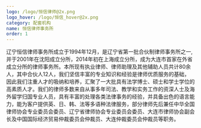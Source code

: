 ```yaml
---
logo: /logo/恒信律师@2x.png
logo_hover: /logo/恒信_hover@2x.png
category: 配套机构
name: 恒信律师事务所
order: 1
---
```


辽宁恒信律师事务所成立于1994年12月，是辽宁省第一批合伙制律师事务所之一,并于2001年在沈阳成立分所，2014年初在上海成立分所，成为大连市首家在外省成立分所的律师事务所。本所现有执业律师、律师助理及其他辅助人员共计80余人，其中合伙人12人，我们坚信丰富的专业知识和经验是律师优质服务的基础，因此我们注重人才的吸纳和培养，汇聚了一大批具有法学博士、硕士和学士学位的高素质人才。我们的律师多数来自从事多年司法、教学和实务工作的资深人士及海外留学归国专业人员，具有丰富的处理各类法律事务的经验，并具备出色的语言能力，能为客户提供英、日、韩、法等多语种法律服务，部分律师先后兼任中华全国律师协会专业委员会委员、辽宁省律师协会专业委员会委员、大连市律师协会副会长及中国国际经济贸易仲裁委员会仲裁员、大连仲裁委员会仲裁员等职务。
